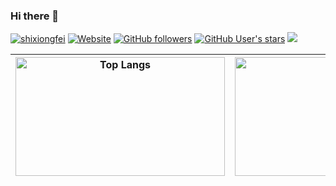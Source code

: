 ### Hi there 👋

<div>
  <a href="https://github.com/shixiongfei"><img src="https://komarev.com/ghpvc/?username=shixiongfei" alt="shixiongfei" /></a>
  <a href="https://shixiongfei.com"><img src="https://img.shields.io/website?url=https%3A%2F%2Fshixiongfei.com" alt="Website"></a>
  <a href="https://github.com/shixiongfei"><img src="https://img.shields.io/github/followers/shixiongfei?style=flat&logo=github" alt="GitHub followers"></a>
  <a href="https://github.com/shixiongfei"><img src="https://img.shields.io/github/stars/shixiongfei?style=flat&logo=github" alt="GitHub User's stars"></a>
  <a href="https://github.com/sponsors/shixiongfei"><img src="https://img.shields.io/badge/Sponsor-%E2%9D%A4-ff69b4?logo=Github"/></a>
</div>

| <a href="https://github.com/shixiongfei"><img align="center" src="https://github-readme-stats.vercel.app/api/top-langs/?username=shixiongfei&layout=compact&langs_count=8&hide_border=true&theme=default" alt="Top Langs" width="335" height="190" /></a> | <a href="https://github.com/shixiongfei"><img align="center" src="https://github-readme-stats.vercel.app/api?username=shixiongfei&count_private=true&show_icons=true&hide_border=true&theme=default" alt="Github stats" width="460" height="190" /></a> |
| ------------- | ------------- |
